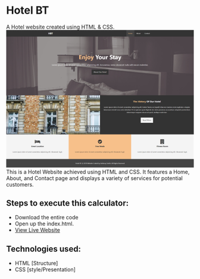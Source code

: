 # Hotel BT
 A Hotel website created using HTML & CSS.
 ![title-pic](hotelbt.png)
 This is a Hotel Website achieved using HTML and CSS. It features a Home, About, and Contact page and displays a variety of services for potential customers.
 
## Steps to execute this calculator:
- Download the entire code 
- Open up the index.html.
- [View Live Website](https://anthonys1760.github.io/Hotel-Website/.)

## Technologies used: 
- HTML [Structure]
- CSS [style/Presentation]
